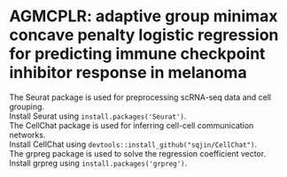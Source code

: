 # AGMCPLR: adaptive group minimax concave penalty logistic regression for predicting immune checkpoint inhibitor response in melanoma
The Seurat package is used for preprocessing scRNA-seq data and cell grouping.  
Install Seurat using ```install.packages('Seurat')```.  
The CellChat package is used for inferring cell-cell communication networks.  
Install CellChat using ```devtools::install_github("sqjin/CellChat")```.  
The grpreg package is used to solve the regression coefficient vector.  
Install grpreg using ```install.packages('grpreg')```.  
